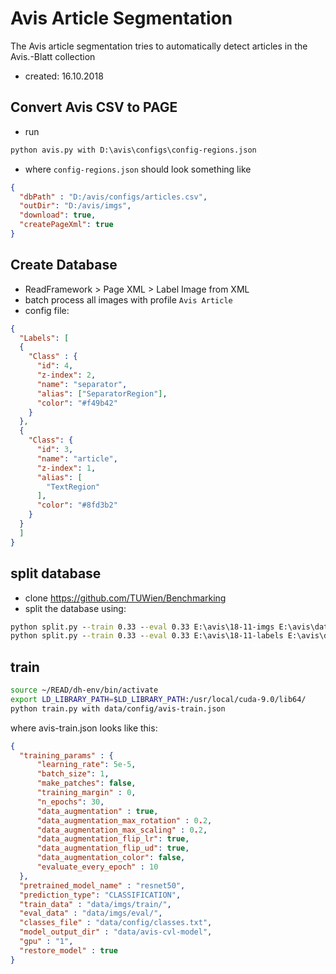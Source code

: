 # Avis Article Segmentation
The Avis article segmentation tries to automatically detect articles in the Avis.-Blatt collection

- created: 16.10.2018

## Convert Avis CSV to PAGE
- run
```cmd
python avis.py with D:\avis\configs\config-regions.json
```
- where `config-regions.json` should look something like

```json
{
  "dbPath" : "D:/avis/configs/articles.csv",
  "outDir": "D:/avis/imgs",
  "download": true,
  "createPageXml": true
}
```

## Create Database

- ReadFramework > Page XML > Label Image from XML
- batch process all images with profile `Avis Article`
- config file:

```json
{
  "Labels": [
  {
    "Class" : {
      "id": 4,
      "z-index": 2,
      "name": "separator",
      "alias": ["SeparatorRegion"],
      "color": "#f49b42"
    }
  },
  {
    "Class": {
      "id": 3,
      "name": "article",
      "z-index": 1,
      "alias": [
        "TextRegion"
      ],
      "color": "#8fd3b2"
    }
  }
  ]
}
```

## split database
- clone https://github.com/TUWien/Benchmarking
- split the database using:
```cmd
python split.py --train 0.33 --eval 0.33 E:\avis\18-11-imgs E:\avis\database
python split.py --train 0.33 --eval 0.33 E:\avis\18-11-labels E:\avis\database
```

## train
```bash
source ~/READ/dh-env/bin/activate
export LD_LIBRARY_PATH=$LD_LIBRARY_PATH:/usr/local/cuda-9.0/lib64/
python train.py with data/config/avis-train.json
```
where avis-train.json looks like this:
```json
{
  "training_params" : {
      "learning_rate": 5e-5,
      "batch_size": 1,
      "make_patches": false,
      "training_margin" : 0,
      "n_epochs": 30,
      "data_augmentation" : true,
      "data_augmentation_max_rotation" : 0.2,
      "data_augmentation_max_scaling" : 0.2,
      "data_augmentation_flip_lr": true,
      "data_augmentation_flip_ud": true,
      "data_augmentation_color": false,
      "evaluate_every_epoch" : 10
  },
  "pretrained_model_name" : "resnet50",
  "prediction_type": "CLASSIFICATION",
  "train_data" : "data/imgs/train/",
  "eval_data" : "data/imgs/eval/",
  "classes_file" : "data/config/classes.txt",
  "model_output_dir" : "data/avis-cvl-model",
  "gpu" : "1",
  "restore_model" : true
}
```